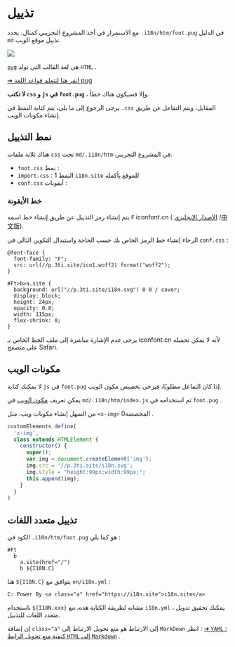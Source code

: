 # تذييل

مع الاستمرار في أخذ المشروع التجريبي كمثال، يحدد `.i18n/htm/foot.pug` في الدليل `md` تذييل موقع الويب.

![](https://p.3ti.site/1721286077.avif)

[`pug`](https://pugjs.org) هي لغة القالب التي تولد `HTML` .

[➔ انقر هنا لتتعلم قواعد اللغة pug](https://pugjs.org)

**لا تكتب `css` و `js` في `foot.pug`** ، وإلا فسيكون هناك خطأ.

يرجى الرجوع إلى ما يلي، يتم كتابة النمط في `.css` المقابل، ويتم التفاعل عن طريق إنشاء مكونات الويب.

## نمط التذييل

هناك ثلاثة ملفات `css` تحت `md/.i18n/htm` في المشروع التجريبي.

* `foot.css` نمط :
* `import.css` : 1 النمط `i18n.site` للموقع بأكمله
* `conf.css` أيقونات :

### خط الأيقونة

يتم إنشاء رمز التذييل عن طريق إنشاء خط اسمه `F` iconfont.cn ( [الإصدار الإنجليزي](https://www.iconfont.cn/?lang=en-us) /[中文版](https://www.iconfont.cn/?lang=zh)).

الرجاء إنشاء خط الرمز الخاص بك حسب الحاجة واستبدال التكوين التالي في `conf.css` :

```
@font-face {
  font-family: "F";
  src: url(//p.3ti.site/ico1.woff2) format("woff2");
}

#Ft>b>a.site {
  background: url("//p.3ti.site/i18n.svg") 0 0 / cover;
  display: block;
  height: 24px;
  opacity: 0.8;
  width: 115px;
  flex-shrink: 0;
}
```

يرجى عدم الإشارة مباشرة إلى ملف الخط الخاص بـ iconfont.cn لأنه لا يمكن تحميله على متصفح Safari.

## مكونات الويب

لا يمكنك كتابة `js` في `foot.pug` إذا كان التفاعل مطلوبًا، فيرجى تخصيص مكون الويب.

يمكن تعريف [مكون الويب](https://www.freecodecamp.org/news/build-your-first-web-component/) في `md/.i18n/htm/index.js` ثم استخدامه في `foot.pug` .

من السهل إنشاء مكونات ويب، مثل `<x-img>` المخصصة0 .

```js
customElements.define(
  'x-img',
  class extends HTMLElement {
    constructor() {
      super();
      var img = document.createElement('img');
      img.src = '//p.3ti.site/i18n.svg';
      img.style = "height:99px;width:99px;";
      this.append(img);
    }
  }
)
```

## تذييل متعدد اللغات

الكود في `.i18n/htm/foot.pug` هو كما يلي :

```
#Ft
  b
    a.site(href="/")
    b ${I18N.C}
```

هنا `${I18N.C}` يتوافق مع `en/i18n.yml` :

```
C: Power By <a class="a" href="https://i18n.site">i18n.site</a>
```

باستخدام `${I18N.xxx}` مشابه لطريقة الكتابة هذه، مع `i18n.yml` ، يمكنك تحقيق تدويل متعدد اللغات للتذييل.

إن إضافة `class="a"` إلى الارتباط هو منع تحويل الارتباط إلى `MarkDown` انظر :
 [➔ `YAML` : كيفية منع تحويل الرابط `HTML` إلى `Markdown`](/i18/qa#H2) .